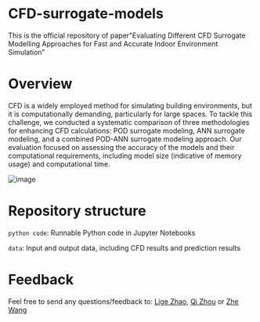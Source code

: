 # CFD-surrogate-models
This is the official repository of paper"Evaluating Different CFD Surrogate Modelling Approaches for Fast and Accurate Indoor Environment Simulation"

# Overview
CFD is a widely employed method for simulating building environments, but it is computationally demanding, particularly for large spaces. To tackle this challenge, we conducted a systematic comparison of three methodologies for enhancing CFD calculations: POD surrogate modeling, ANN surrogate modeling, and a combined POD-ANN surrogate modeling approach. Our evaluation focused on assessing the accuracy of the models and their computational requirements, including model size (indicative of memory usage) and computational time.

![image](https://github.com/LigeZhao/CFD-surrogate-models/assets/144117885/762c7570-8717-4e5e-b9dc-a34c8e8df9b8)

# Repository structure
`python code`: Runnable Python code in Jupyter Notebooks

`data`: Input and output data, including CFD results and prediction results

# Feedback
Feel free to send any questions/feedback to: [Lige Zhao](lzhaobc@connect.ust.hk), [Qi Zhou](qizhou@ust.hk) or [Zhe Wang](cezhewang@ust.hk)
